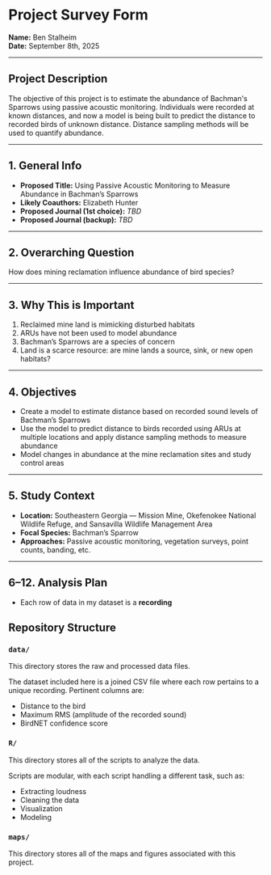 # Project Survey Form

**Name:** Ben Stalheim  
**Date:** September 8th, 2025  

---

## Project Description
The objective of this project is to estimate the abundance of Bachman's Sparrows using passive acoustic monitoring. Individuals were recorded at known distances, and now a model is being built to predict the distance to recorded birds of unknown distance. Distance sampling methods will be used to quantify abundance.

---

## 1. General Info
- **Proposed Title:** Using Passive Acoustic Monitoring to Measure Abundance in Bachman’s Sparrows  
- **Likely Coauthors:** Elizabeth Hunter  
- **Proposed Journal (1st choice):** *TBD*  
- **Proposed Journal (backup):** *TBD*  

---

## 2. Overarching Question
How does mining reclamation influence abundance of bird species?

---

## 3. Why This is Important
1. Reclaimed mine land is mimicking disturbed habitats  
2. ARUs have not been used to model abundance  
3. Bachman’s Sparrows are a species of concern  
4. Land is a scarce resource: are mine lands a source, sink, or new open habitats?  

---

## 4. Objectives
- Create a model to estimate distance based on recorded sound levels of Bachman’s Sparrows  
- Use the model to predict distance to birds recorded using ARUs at multiple locations and apply distance sampling methods to measure abundance  
- Model changes in abundance at the mine reclamation sites and study control areas  

---

## 5. Study Context
- **Location:** Southeastern Georgia — Mission Mine, Okefenokee National Wildlife Refuge, and Sansavilla Wildlife Management Area  
- **Focal Species:** Bachman’s Sparrow  
- **Approaches:** Passive acoustic monitoring, vegetation surveys, point counts, banding, etc.  

---

## 6–12. Analysis Plan
- Each row of data in my dataset is a **recording**


## Repository Structure

### `data/`
This directory stores the raw and processed data files.  

The dataset included here is a joined CSV file where each row pertains to a unique recording. Pertinent columns are:  
- Distance to the bird  
- Maximum RMS (amplitude of the recorded sound)  
- BirdNET confidence score  

### `R/`
This directory stores all of the scripts to analyze the data.  

Scripts are modular, with each script handling a different task, such as:  
- Extracting loudness  
- Cleaning the data  
- Visualization  
- Modeling  

### `maps/`
This directory stores all of the maps and figures associated with this project.
